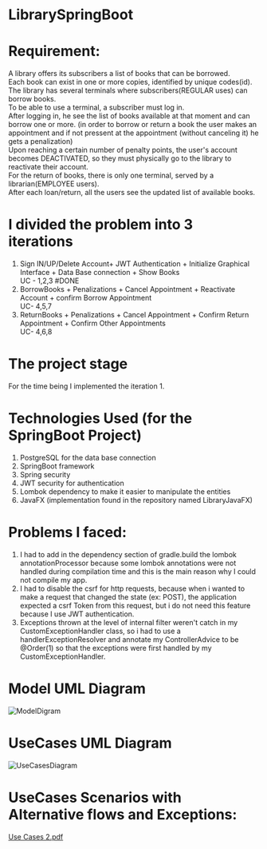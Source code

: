 # LibrarySpringBoot
# Requirement:
  A library offers its subscribers a list of books that can be borrowed.\
  Each book can exist in one or more copies, identified by unique codes(id). \
  The library has several terminals where subscribers(REGULAR uses) can borrow books. \
  To be able to use a terminal, a subscriber must log in. \
  After logging in, he see the list of books available at that moment and can borrow one or more.  (in order to borrow or return a book the user makes an appointment and if not pressent at the appointment (without canceling it) he gets a penalization)\
  Upon reaching a certain number of penalty points, the user's account becomes DEACTIVATED, so they must physically go to the library to reactivate their account.\
  For the return of books, there is only one terminal, served by a librarian(EMPLOYEE users). \
  After each loan/return, all the users see the updated list of available books.

# I divided the problem into 3 iterations 
1. Sign IN/UP/Delete Account+ JWT Authentication + Initialize Graphical Interface + Data Base connection + Show Books\
UC - 1,2,3 #DONE
3. BorrowBooks + Penalizations + Cancel Appointment + Reactivate Account + confirm Borrow Appointment\
  UC- 4,5,7
4. ReturnBooks + Penalizations + Cancel Appointment + Confirm Return Appointment + Confirm Other Appointments\
  UC- 4,6,8

# The project stage
For the time being I implemented the iteration 1.
# Technologies Used (for the SpringBoot Project)
1. PostgreSQL for the data base connection
2. SpringBoot framework
3. Spring security
4. JWT security for authentication
5. Lombok dependency to make it easier to manipulate the entities
6. JavaFX (implementation found in the repository named LibraryJavaFX)

# Problems I faced:
  1. I had to add in the dependency section of gradle.build the lombok annotationProcessor because some lombok annotations were not handled during compilation time and this is the main reason why I could not compile my app.
  2. I had to disable the csrf for http requests, because when i wanted to make a request that changed the state (ex: POST), the application expected a csrf Token from this request, but i do not need this feature because I use JWT authentication.
  3. Exceptions thrown at the level of internal filter weren't catch in my CustomExceptionHandler class, so i had to use a handlerExceptionResolver and annotate my ControllerAdvice to be @Order(1) so that the exceptions were first handled by my CustomExceptionHandler.
   
# Model UML Diagram
![ModelDigram](https://github.com/DariusB12/LibrarySpringBoot/assets/131203165/ea8cc665-3980-4491-ad78-610a5e343bd7)


# UseCases UML Diagram
![UseCasesDiagram](https://github.com/DariusB12/LibrarySpringBoot/assets/131203165/be306242-ef9b-45f4-b38d-0a49b57db777)


# UseCases Scenarios with Alternative flows and Exceptions:
[Use Cases 2.pdf](https://github.com/DariusB12/LibrarySpringBoot/files/14855176/Use.Cases.2.pdf)

